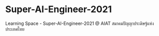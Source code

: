 # Super-AI-Engineer-2021
Learning Space - Super-AI-Engineer-2021 @ AIAT สมาคมปัญญาประดิษฐ์แห่งประเทศไทย
